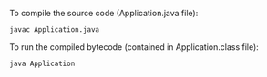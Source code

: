To compile the source code (Application.java file):

```bash
javac Application.java
```

To run the compiled bytecode (contained in Application.class file):

```bach
java Application
```